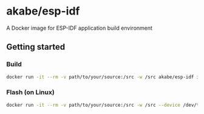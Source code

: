 # akabe/esp-idf

A Docker image for ESP-IDF application build environment

## Getting started

### Build

```sh
docker run -it --rm -v path/to/your/source:/src -w /src akabe/esp-idf idf.py build
```

### Flash (on Linux)

```sh
docker run -it --rm -v path/to/your/source:/src -w /src --device /dev/ttyUSB0 akabe/esp-idf idf.py -p /dev/ttyUSB0 flash
```
